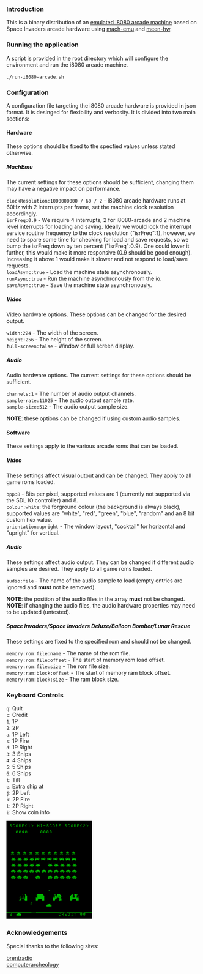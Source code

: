 
### Introduction

This is a binary distribution of an [emulated i8080 arcade machine](https://github.com/nbeddows/i8080-arcade) based on Space Invaders arcade hardware using [mach-emu](http://github.com/nbeddows/mach-emu/) and [meen-hw](http://github.com/nbeddows/meen-hw/).

### Running the application

A script is provided in the root directory which will configure the environment and run the i8080 arcade machine.

`./run-i8080-arcade.sh`

### Configuration

A configuration file targeting the i8080 arcade hardware is provided in json format. It is desinged for flexibility and verbosity. It is divided into two main sections:

#### Hardware

These options should be fixed to the specfied values unless stated otherwise.

##### MachEmu

The current settings for these options should be sufficient, changing them may have a negative impact on performance.

`clockResolution:1000000000 / 60 / 2` - i8080 arcade hardware runs at 60Hz with 2 interrupts per frame, set the machine clock resolution accordingly.<br>
`isrFreq:0.9` - We require 4 interrupts, 2 for i8080-arcade and 2 machine level interrupts for loading and saving. Ideally we would lock the interrupt service routine frequency to the clock resolution ("isrFreq":1), however, we need to spare some time for checking for load and save requests, so we bump the isrFreq down by ten percent ("isrFreq":0.9). One could lower it further, this would make it more responsive (0.9 should be good enough). Increasing it above 1 would make it slower and not respond to load/save requests.<br>
`loadAsync:true` - Load the machine state asynchronously.<br> 
`runAsync:true` - Run the machine asynchronously from the io.<br>
`saveAsync:true` - Save the machine state asynchronously.<br>

##### Video

Video hardware options. These options can be changed for the desired output.

`width:224` - The width of the screen.<br>
`height:256` - The height of the screen.<br>
`full-screen:false` - Window or full screen display.<br>

##### Audio

Audio hardware options. The current settings for these options should be sufficient.

`channels:1` - The number of audio output channels.<br>
`sample-rate:11025` - The audio output sample rate.<br>
`sample-size:512` - The audio output sample size.<br>

**NOTE**: these options can be changed if using custom audio samples.

#### Software

These settings apply to the various arcade roms that can be loaded.

##### Video

These settings affect visual output and can be changed. They apply to all game roms loaded.

`bpp:8` - Bits per pixel, supported values are 1 (currently not supported via the SDL IO controller) and 8.<br>
`colour:white`: the forground colour (the background is always black), supported values are "white", "red", "green", "blue", "random" and an 8 bit custom hex value.<br>
`orientation:upright` - The window layout, "cocktail" for horizontal and "upright" for vertical.<br>

##### Audio

These settings affect audio output. They can be changed if different audio samples are desired. They apply to all game roms loaded.

`audio:file` - The name of the audio sample to load (empty entries are ignored and **must** not be removed).<br>

**NOTE**: the position of the audio files in the array **must** not be changed.<br>
**NOTE**: if changing the audio files, the audio hardware properties may need to be updated (untested).

##### Space Invaders/Space Invaders Deluxe/Balloon Bomber/Lunar Rescue

These settings are fixed to the specified rom and should not be changed.

`memory:rom:file:name` - The name of the rom file.<br>
`memory:rom:file:offset` - The start of memory rom load offset.<br>
`memory:rom:file:size` - The rom file size.<br>
`memory:ram:block:offset` - The start of memory ram block offset.<br>
`memory:ram:block:size` - The ram block size.<br>

### Keyboard Controls

`q`: Quit<br>
`c`: Credit<br>
`1`, 1P<br>
`2`: 2P<br>
`a`: 1P Left<br>
`s`: 1P Fire<br>
`d`: 1P Right<br>
`3`: 3 Ships<br>
`4`: 4 Ships<br>
`5`: 5 Ships<br>
`6`: 6 Ships<br>
`t`: Tilt<br>
`e`: Extra ship at<br>
`j`: 2P Left<br>
`k`: 2P Fire<br>
`l`: 2P Right<br>
`i`: Show coin info<br>

![Upright green 8bpp](docs/images/screenShot.png)

### Acknowledgements

Special thanks to the following sites:

[brentradio](http://www.brentradio.com/SpaceInvaders.htm)<br>
[computerarcheology](https://computerarcheology.com/Arcade/SpaceInvaders/Hardware.html)<br>
